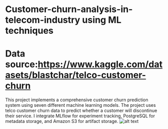 # Customer-churn-analysis-in-telecom-industry using ML techniques
# Data source:https://www.kaggle.com/datasets/blastchar/telco-customer-churn

This project implements a comprehensive customer churn prediction system using seven different machine learning models. The project uses telco customer churn data to predict whether a customer will discontinue their service. I integrate MLflow for experiment tracking, PostgreSQL for metadata storage, and Amazon S3 for artifact storage.
![alt text](image.png)